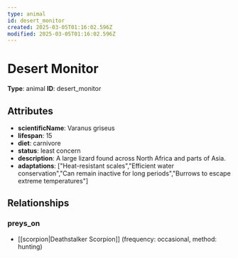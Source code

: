 ```yaml
---
type: animal
id: desert_monitor
created: 2025-03-05T01:16:02.596Z
modified: 2025-03-05T01:16:02.596Z
---
```


# Desert Monitor

**Type**: animal
**ID**: desert_monitor

## Attributes

- **scientificName**: Varanus griseus
- **lifespan**: 15
- **diet**: carnivore
- **status**: least concern
- **description**: A large lizard found across North Africa and parts of Asia.
- **adaptations**: ["Heat-resistant scales","Efficient water conservation","Can remain inactive for long periods","Burrows to escape extreme temperatures"]

## Relationships

### preys_on

- [[scorpion|Deathstalker Scorpion]] (frequency: occasional, method: hunting)

